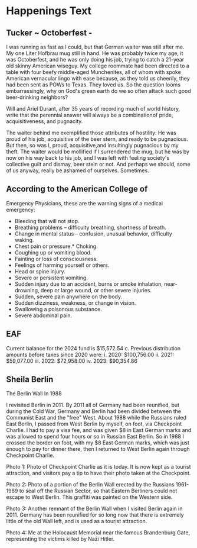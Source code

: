 # Happenings Text


## Tucker ~ Octoberfest -

I was running as fast as I could, but that German waiter was still after me. My one Liter Hofbrau mug still in hand. He was probably twice my age, it was Octoberfest, and he was only doing his job, trying to catch a 21-year old skinny American wiseguy. My college roommate had been directed to a table with four beefy middle-aged Munchenites, all of whom with spoke American vernacular lingo with ease because, as they told us cheerily, they had been sent as POWs to Texas. They loved us. So the question looms embarrassingly, why on God's green earth do we so often attack such good beer-drinking neighbors?

Will and Ariel Durant, after 35 years of recording much of world history, write that the perennial answer will always be a combinationof pride, acquisitiveness, and pugnacity.

The waiter behind me exemplified those attributes of hostility: He was proud of his job, acquisitive of the beer stern, and ready to be pugnacious. But then, so was I, proud, acquisitive,and insultingly pugnacious by my theft. The waiter would be mollified if I surrendered the mug, but he was by now on his way back to his job, and I was left with feeling society's collective guilt and dismay, beer stein or not. And perhaps we should, some of us anyway, really be ashamed of ourselves. Sometimes.

## According to the American College of
Emergency Physicians, these are the warning signs of a medical
emergency:
* Bleeding that will not stop.
* Breathing problems – difficulty breathing, shortness of breath.
* Change in mental status – confusion, unusual behavior, difficulty
waking.
* Chest pain or pressure.* Choking.
* Coughing up or vomiting blood.
* Fainting or loss of consciousness.
* Feelings of harming yourself or others.
* Head or spine injury.
* Severe or persistent vomiting.
* Sudden injury due to an accident, burns or smoke inhalation,
near-drowning, deep or large wound, or other severe injuries.
* Sudden, severe pain anywhere on the body.
* Sudden dizziness, weakness, or change in vision.
* Swallowing a poisonous substance.
* Severe abdominal pain.


## EAF

Current balance for the 2024 fund is $15,572.54
c. Previous distribution amounts before taxes since 2020 were:
i. 2020: $100,756.00
ii. 2021: $59,077.00
iii. 2022: $72,958.00
iv. 2023: $90,354.86

## Sheila Berlin

The Berlin Wall In 1988

I revisited Berlin in 2011. By 2011 all of Germany had been reunified, but during the Cold War, Germany and Berlin had been divided between the Communist East and the "free" West. About 1988 while the Russians ruled East Berlin, I passed from West Berlin by myself, on foot, via Checkpoint Charlie. I had to pay a visa fee, and was given $8 in East German marks and was allowed to spend four hours or so in Russian East Berlin. So in 1988 I crossed the border on foot, with my $8 East German marks, which was just enough to pay for dinner there, then I returned to West Berlin again through Checkpoint Charlie.

Photo 1: Photo of Checkpoint Charlie as it is today. It is now kept as a tourist attraction, and visitors pay a tip to have their photo taken at the Checkpoint.

Photo 2: Photo of a portion of the Berlin Wall erected by the
Russians 1961-1989 to seal off the Russian Sector, so that Eastern Berliners could not escape to West Berlin. This graffiti was painted on the Western side.

Photo 3: Another remnant of the Berlin Wall when I visited Berlin again in 2011. Germany has been reunified for so long now that there is extremely little of the old Wall left, and is used as a tourist attraction.

Photo 4: Me at the Holocaust Memorial near the famous Brandenburg Gate, representing the victims killed by Nazi Hitler.
